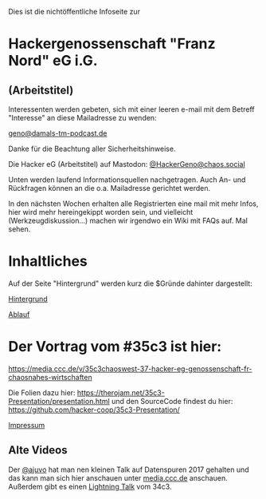 Dies ist die  nichtöffentliche Infoseite zur 

# Hackergenossenschaft "Franz Nord" eG i.G. 
## (Arbeitstitel)

Interessenten werden gebeten, sich mit einer leeren e-mail mit dem Betreff "Interesse" an diese Mailadresse zu wenden:

geno@damals-tm-podcast.de

Danke für die Beachtung aller Sicherheitshinweise.

Die Hacker eG (Arbeitstitel) auf Mastodon: [@HackerGeno@chaos.social](https://chaos.social/@HackerGeno)

Unten werden laufend Informationsquellen nachgetragen. Auch An- und Rückfragen können an die o.a. Mailadresse gerichtet werden. 

In den nächsten Wochen erhalten alle Registrierten eine mail mit mehr Infos, hier wird mehr hereingekippt worden sein, und vielleicht (Werkzeugdiskussion...) machen wir irgendwo ein Wiki mit FAQs auf. Mal sehen.



# Inhaltliches

Auf der Seite "Hintergrund" werden kurz die $Gründe dahinter dargestellt:

[Hintergrund](https://coop.therojam.space/wiki/Hintergrund)

[Ablauf](https://coop.therojam.space/wiki/Ablauf)


# Der Vortrag vom #35c3 ist hier:

https://media.ccc.de/v/35c3chaoswest-37-hacker-eg-genossenschaft-fr-chaosnahes-wirtschaften 

Die Folien dazu hier: https://therojam.net/35c3-Presentation/presentation.html
und den SourceCode findest du hier: https://github.com/hacker-coop/35c3-Presentation/


[Impressum](https://coop.therojam.space/wiki/Imprint)

## Alte Videos 

Der [@ajuvo](https://chaos.social/@ajuvo) hat man nen kleinen Talk auf Datenspuren 2017 gehalten und das kann man sich hier anschauen unter [media.ccc.de](https://media.ccc.de/v/DS2017-8659-hacker_eg) anschauen.
Außerdem gibt es einen [Lightning Talk](https://media.ccc.de/v/34c3-9256-lightning_talks_day_2#t=2722) vom 34c3.